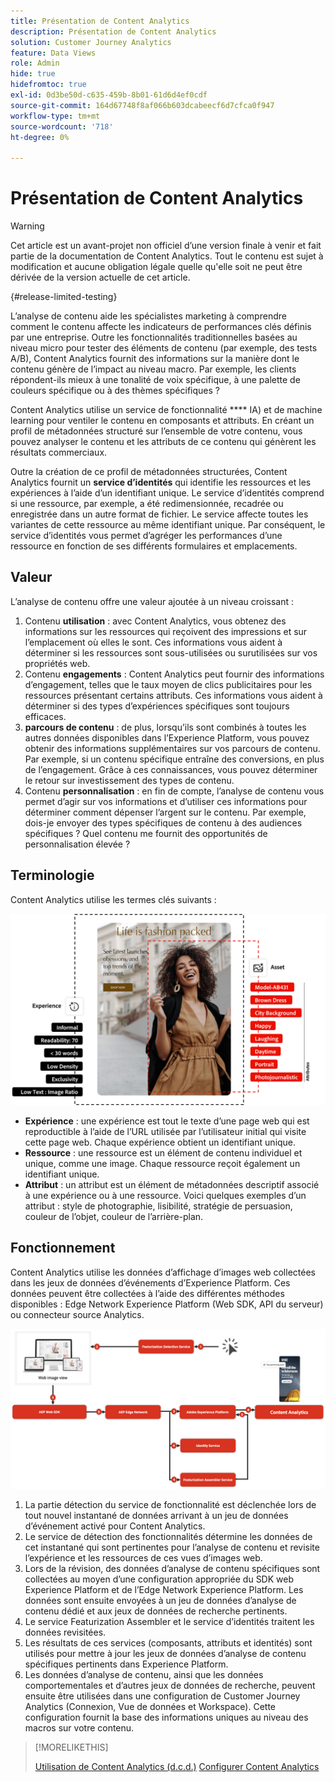 ```yaml
---
title: Présentation de Content Analytics
description: Présentation de Content Analytics
solution: Customer Journey Analytics
feature: Data Views
role: Admin
hide: true
hidefromtoc: true
exl-id: 0d3be50d-c635-459b-8b01-61d6d4ef0cdf
source-git-commit: 164d67748f8af066b603dcabeecf6d7cfca0f947
workflow-type: tm+mt
source-wordcount: '718'
ht-degree: 0%

---
```


# Présentation de Content Analytics

<!-- 
This is a placeholder article for upcoming Content Analytics documentation. Currently used to set up contextual help entries for developer working on onboarding UI and workspace UI 
-->

>[!WARNING]
>
>Cet article est un avant-projet non officiel d’une version finale à venir et fait partie de la documentation de Content Analytics. Tout le contenu est sujet à modification et aucune obligation légale quelle qu&#39;elle soit ne peut être dérivée de la version actuelle de cet article.
>

{#release-limited-testing}

L’analyse de contenu aide les spécialistes marketing à comprendre comment le contenu affecte les indicateurs de performances clés définis par une entreprise. Outre les fonctionnalités traditionnelles basées au niveau micro pour tester des éléments de contenu (par exemple, des tests A/B), Content Analytics fournit des informations sur la manière dont le contenu génère de l’impact au niveau macro. Par exemple, les clients répondent-ils mieux à une tonalité de voix spécifique, à une palette de couleurs spécifique ou à des thèmes spécifiques ?

Content Analytics utilise un service de fonctionnalité **** IA) et de machine learning pour ventiler le contenu en composants et attributs. En créant un profil de métadonnées structuré sur l’ensemble de votre contenu, vous pouvez analyser le contenu et les attributs de ce contenu qui génèrent les résultats commerciaux.

Outre la création de ce profil de métadonnées structurées, Content Analytics fournit un **service d’identités** qui identifie les ressources et les expériences à l’aide d’un identifiant unique. Le service d’identités comprend si une ressource, par exemple, a été redimensionnée, recadrée ou enregistrée dans un autre format de fichier. Le service affecte toutes les variantes de cette ressource au même identifiant unique. Par conséquent, le service d’identités vous permet d’agréger les performances d’une ressource en fonction de ses différents formulaires et emplacements.

## Valeur

L’analyse de contenu offre une valeur ajoutée à un niveau croissant :

1. Contenu **utilisation** : avec Content Analytics, vous obtenez des informations sur les ressources qui reçoivent des impressions et sur l’emplacement où elles le sont. Ces informations vous aident à déterminer si les ressources sont sous-utilisées ou surutilisées sur vos propriétés web.
1. Contenu **engagements** : Content Analytics peut fournir des informations d’engagement, telles que le taux moyen de clics publicitaires pour les ressources présentant certains attributs. Ces informations vous aident à déterminer si des types d’expériences spécifiques sont toujours efficaces.
1. **parcours de contenu** : de plus, lorsqu’ils sont combinés à toutes les autres données disponibles dans l’Experience Platform, vous pouvez obtenir des informations supplémentaires sur vos parcours de contenu. Par exemple, si un contenu spécifique entraîne des conversions, en plus de l’engagement. Grâce à ces connaissances, vous pouvez déterminer le retour sur investissement des types de contenu.
1. Contenu **personnalisation** : en fin de compte, l’analyse de contenu vous permet d’agir sur vos informations et d’utiliser ces informations pour déterminer comment dépenser l’argent sur le contenu. Par exemple, dois-je envoyer des types spécifiques de contenu à des audiences spécifiques ? Quel contenu me fournit des opportunités de personnalisation élevée ?

## Terminologie

Content Analytics utilise les termes clés suivants :

![Assets et expériences](/help/content-analytics/assets//content-analytics-experience-asset.png)

* **Expérience** : une expérience est tout le texte d’une page web qui est reproductible à l’aide de l’URL utilisée par l’utilisateur initial qui visite cette page web. Chaque expérience obtient un identifiant unique.
* **Ressource** : une ressource est un élément de contenu individuel et unique, comme une image. Chaque ressource reçoit également un identifiant unique.
* **Attribut** : un attribut est un élément de métadonnées descriptif associé à une expérience ou à une ressource. Voici quelques exemples d’un attribut : style de photographie, lisibilité, stratégie de persuasion, couleur de l’objet, couleur de l’arrière-plan.

## Fonctionnement

Content Analytics utilise les données d’affichage d’images web collectées dans les jeux de données d’événements d’Experience Platform. Ces données peuvent être collectées à l’aide des différentes méthodes disponibles : Edge Network Experience Platform (Web SDK, API du serveur) ou connecteur source Analytics.

![Content Analytics - Fonctionnement](assets/how-it-works.png)


1. La partie détection du service de fonctionnalité est déclenchée lors de tout nouvel instantané de données arrivant à un jeu de données d’événement activé pour Content Analytics.
1. Le service de détection des fonctionnalités détermine les données de cet instantané qui sont pertinentes pour l’analyse de contenu et revisite l’expérience et les ressources de ces vues d’images web.
1. Lors de la révision, des données d’analyse de contenu spécifiques sont collectées au moyen d’une configuration appropriée du SDK web Experience Platform et de l’Edge Network Experience Platform. Les données sont ensuite envoyées à un jeu de données d’analyse de contenu dédié et aux jeux de données de recherche pertinents.
1. Le service Featurization Assembler et le service d’identités traitent les données revisitées.
1. Les résultats de ces services (composants, attributs et identités) sont utilisés pour mettre à jour les jeux de données d’analyse de contenu spécifiques pertinents dans Experience Platform.
1. Les données d’analyse de contenu, ainsi que les données comportementales et d’autres jeux de données de recherche, peuvent ensuite être utilisées dans une configuration de Customer Journey Analytics (Connexion, Vue de données et Workspace). Cette configuration fournit la base des informations uniques au niveau des macros sur votre contenu.

>[!MORELIKETHIS]
>
>[Utilisation de Content Analytics (d.c.d.)](#value)
>[Configurer Content Analytics](config/configuration.md)
